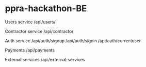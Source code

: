 # ppra-hackathon-BE
Users service
/api/users/

Contractor service
/api/contractor

Auth service
/api/auth/signup
/api/auth/signin
/api/auth/currentuser

Payments
/api/payments

External services
/api/external-services

